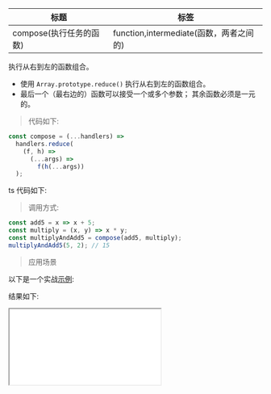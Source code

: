 | 标题                    | 标签                                    |
| ----------------------- | --------------------------------------- |
| compose(执行任务的函数) | function,intermediate(函数，两者之间的) |

执行从右到左的函数组合。

- 使用 `Array.prototype.reduce()` 执行从右到左的函数组合。
- 最后一个（最右边的）函数可以接受一个或多个参数； 其余函数必须是一元的。

> 代码如下:

```js
const compose = (...handlers) =>
  handlers.reduce(
    (f, h) =>
      (...args) =>
        f(h(...args))
  );
```

ts 代码如下:

<div class="code-editor" data-url="codes/javascript/ts/compose.ts" data-language="typescript"></div>

> 调用方式:

```js
const add5 = x => x + 5;
const multiply = (x, y) => x * y;
const multiplyAndAdd5 = compose(add5, multiply);
multiplyAndAdd5(5, 2); // 15
```

> 应用场景

以下是一个实战<a href="codes/javascript/html/compose.html" target="_blank" rel="noopener noreferrer">示例</a>:

<div class="code-editor" data-url="codes/javascript/html/compose.html" data-language="html"></div>

结果如下:

<iframe src="codes/javascript/html/compose.html"></iframe>

